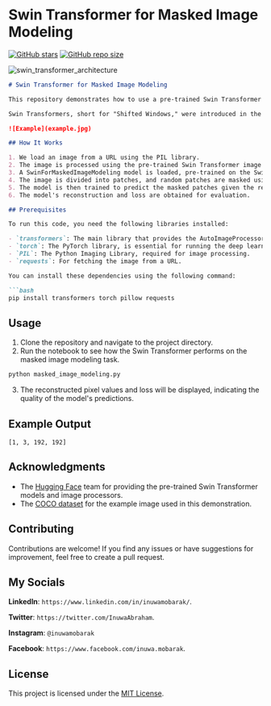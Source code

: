 # Swin Transformer for Masked Image Modeling

[![GitHub stars](https://img.shields.io/github/stars/inuwamobarak/swin-transformer-masked-image-modeling.svg?style=social)](https://github.com/inuwamobarak/swin-transformers/stargazers)
[![GitHub repo size](https://img.shields.io/github/repo-size/inuwamobarak/swin-transformer-masked-image-modeling.svg)](https://github.com/inuwamobarak/swin-transformer-masked-image-modeling)

![swin_transformer_architecture](https://github.com/inuwamobarak/swin-transformers/assets/65142149/ead6990d-a1c3-4631-89b7-3f7f5d7095b4)

```markdown
# Swin Transformer for Masked Image Modeling

This repository demonstrates how to use a pre-trained Swin Transformer for Masked Image Modeling. Masked Image Modeling is a task where random patches in an image are masked out, and the model is trained to predict the masked patches. The Swin Transformer is a powerful hierarchical vision transformer designed for computer vision tasks.

Swin Transformers, short for "Shifted Windows," were introduced in the paper titled "Swin Transformer: Hierarchical Vision Transformer using Shifted Windows" by Liu et a. (2021). Unlike traditional transformers, Swin Transformers divide the image into non-overlapping shifted windows, enabling efficient and scalable computation.

![Example](example.jpg)

## How It Works

1. We load an image from a URL using the PIL library.
2. The image is processed using the pre-trained Swin Transformer image processor (AutoImageProcessor).
3. A SwinForMaskedImageModeling model is loaded, pre-trained on the Swin Transformer architecture.
4. The image is divided into patches, and random patches are masked using a boolean mask.
5. The model is then trained to predict the masked patches given the rest of the image.
6. The model's reconstruction and loss are obtained for evaluation.

## Prerequisites

To run this code, you need the following libraries installed:

- `transformers`: The main library that provides the AutoImageProcessor and SwinForMaskedImageModeling classes.
- `torch`: The PyTorch library, is essential for running the deep learning model and performing tensor computations.
- `PIL`: The Python Imaging Library, required for image processing.
- `requests`: For fetching the image from a URL.

You can install these dependencies using the following command:

```bash
pip install transformers torch pillow requests
```

## Usage

1. Clone the repository and navigate to the project directory.
2. Run the notebook to see how the Swin Transformer performs on the masked image modeling task.

```bash
python masked_image_modeling.py
```
3. The reconstructed pixel values and loss will be displayed, indicating the quality of the model's predictions.

## Example Output

```
[1, 3, 192, 192]
```

## Acknowledgments

- The [Hugging Face](https://huggingface.co/) team for providing the pre-trained Swin Transformer models and image processors.
- The [COCO dataset](http://cocodataset.org/) for the example image used in this demonstration.

## Contributing

Contributions are welcome! If you find any issues or have suggestions for improvement, feel free to create a pull request.

## My Socials

**LinkedIn**: `https://www.linkedin.com/in/inuwamobarak/`.

**Twitter**: `https://twitter.com/InuwaAbraham`.

**Instagram**: `@inuwamobarak`

**Facebook**: `https://www.facebook.com/inuwa.mobarak`.

## License

This project is licensed under the [MIT License](LICENSE).
